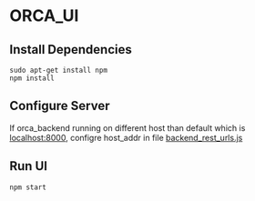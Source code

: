 # ORCA_UI
## Install Dependencies
    sudo apt-get install npm
    npm install
## Configure Server
If orca_backend running on different host than default which is [localhost:8000](http://localhost:8000/'), configre host_addr in file [backend_rest_urls.js](src/backend_rest_urls.js)

## Run UI
    npm start 